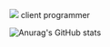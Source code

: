 <a href="https://unity.com/" target="_blank"><img src="https://img.shields.io/badge/Unity-FFFFFF?style=for-the-badge&logo=Unity&logoColor=000000"/></a> client programmer

![Anurag's GitHub stats](https://github-readme-stats.vercel.app/api?username=sugyeongkimdev&show_icons=true&theme=radical)
